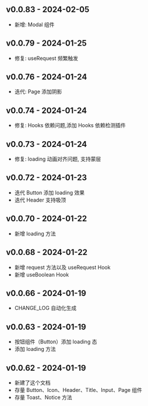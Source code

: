 v0.0.83 - 2024-02-05
--------------------
- 新增: Modal 组件

v0.0.79 - 2024-01-25
--------------------
- 修复: useRequest 频繁触发

v0.0.76 - 2024-01-24
--------------------
- 迭代: Page 添加阴影

v0.0.74 - 2024-01-24
--------------------
- 修复: Hooks 依赖问题,添加 Hooks 依赖检测插件

v0.0.73 - 2024-01-24
--------------------
- 修复: loading 动画对齐问题, 支持蒙层

v0.0.72 - 2024-01-23
--------------------
- 迭代 Button 添加 loading 效果
- 迭代 Header 支持吸顶

v0.0.70 - 2024-01-22
--------------------
- 新增 loading 方法

v0.0.68 - 2024-01-22
--------------------
- 新增 request 方法以及 useRequest Hook
- 新增 useBoolean Hook

v0.0.66 - 2024-01-19
--------------------
- CHANGE_LOG 自动化生成

v0.0.63 - 2024-01-19
--------------------
- 按钮组件（Button）添加 loading 态
- 添加 loading 方法

v0.0.62 - 2024-01-19
--------------------
- 新建了这个文档
- 存量 Button、Icon、Header、Title、Input、Page 组件
- 存量 Toast、Notice 方法

